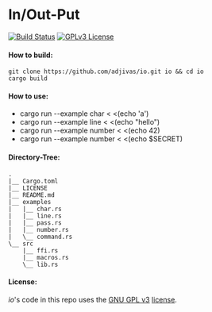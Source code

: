 # In/Out-Put

[![Build Status](https://travis-ci.org/adjivas/io.svg)](https://travis-ci.org/adjivas/io)
[![GPLv3 License](http://img.shields.io/badge/license-GPLv3-blue.svg)](https://www.gnu.org/copyleft/gpl.html)

#### How to build:
```shell
git clone https://github.com/adjivas/io.git io && cd io
cargo build
```

#### How to use:
* cargo run --example char < <(echo 'a')
* cargo run --example line < <(echo "hello")
* cargo run --example number < <(echo 42)
* cargo run --example number < <(echo $SECRET)

#### Directory-Tree:
```shell
.
|__ Cargo.toml
|__ LICENSE
|__ README.md
|__ examples
|   |__ char.rs
|   |__ line.rs
|   |__ pass.rs
|   |__ number.rs
|   \__ command.rs
\__ src
    |__ ffi.rs
    |__ macros.rs
    \__ lib.rs
```

#### License:
*io*'s code in this repo uses the [GNU GPL v3](http://www.gnu.org/licenses/gpl-3.0.html) [license](https://github.com/adjivas/io/blob/master/LICENSE).
